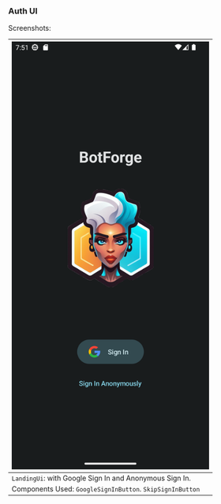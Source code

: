 <!--
SPDX-FileCopyrightText: 2023 Dheshan Mohandass (L4TTiCe) <dheshan@mohandass.com>
SPDX-License-Identifier: MIT
-->

### Auth UI

Screenshots:

| <img src="/assets/ui/auth/landing.png" width="400"/>      | 
|-----------------------------------------------------------|
| `LandingUi`: with Google Sign In and Anonymous Sign In.   | 
 | Components Used: `GoogleSignInButton`. `SkipSignInButton` |
